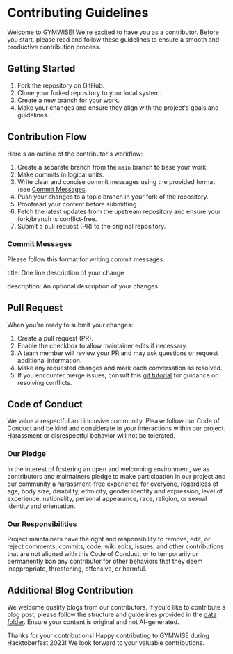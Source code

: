 # Contributing Guidelines

Welcome to GYMWISE! We're excited to have you as a contributor. Before you start, please read and follow these guidelines to ensure a smooth and productive contribution process.

## Getting Started

1. Fork the repository on GitHub.
2. Clone your forked repository to your local system.
3. Create a new branch for your work.
4. Make your changes and ensure they align with the project's goals and guidelines.

## Contribution Flow

Here's an outline of the contributor's workflow:

1. Create a separate branch from the `main` branch to base your work.
2. Make commits in logical units.
3. Write clear and concise commit messages using the provided format (see [Commit Messages](#commit-messages).
4. Push your changes to a topic branch in your fork of the repository.
5. Proofread your content before submitting.
6. Fetch the latest updates from the upstream repository and ensure your fork/branch is conflict-free.
7. Submit a pull request (PR) to the original repository.

### Commit Messages

Please follow this format for writing commit messages:

title: One line description of your change

description: An optional description of your changes



## Pull Request

When you're ready to submit your changes:

1. Create a pull request (PR).
2. Enable the checkbox to allow maintainer edits if necessary.
3. A team member will review your PR and may ask questions or request additional information.
4. Make any requested changes and mark each conversation as resolved.
5. If you encounter merge issues, consult this [git tutorial](https://github.com/skills/resolve-merge-conflicts) for guidance on resolving conflicts.

## Code of Conduct

We value a respectful and inclusive community. Please follow our Code of Conduct and be kind and considerate in your interactions within our project. Harassment or disrespectful behavior will not be tolerated.

### Our Pledge

In the interest of fostering an open and welcoming environment, we as contributors and maintainers pledge to make participation in our project and our community a harassment-free experience for everyone, regardless of age, body size, disability, ethnicity, gender identity and expression, level of experience, nationality, personal appearance, race, religion, or sexual identity and orientation.

### Our Responsibilities

Project maintainers have the right and responsibility to remove, edit, or reject comments, commits, code, wiki edits, issues, and other contributions that are not aligned with this Code of Conduct, or to temporarily or permanently ban any contributor for other behaviors that they deem inappropriate, threatening, offensive, or harmful.

## Additional Blog Contribution

We welcome quality blogs from our contributors. If you'd like to contribute a blog post, please follow the structure and guidelines provided in the [data folder](data/). Ensure your content is original and not AI-generated.

Thanks for your contributions! Happy contributing to GYMWISE during Hacktoberfest 2023! We look forward to your valuable contributions.

